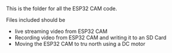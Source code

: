 This is the folder for all the ESP32 CAM code. 

Files included should be 

- live streaming video from ESP32 CAM
- Recording video from ESP32 CAM and writing it to an SD Card
- Moving the ESP32 CAM to tru north using a DC motor

